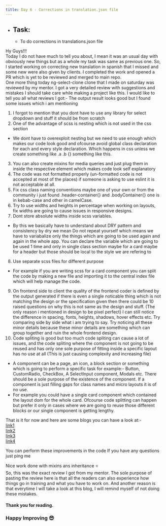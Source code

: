 ```yaml
---
title: Day 6 - Corrections in translation.json file
---
```


- ## Task:
  * To do corrections in translations.json file

Hy Guys!!!      
Today I do not have much to tell you about, I mean it was an usual day with obviously new things but as a whole my task was same as previous one. So, I started working on correcting 
new translation in spanish that I missed and some new were also given by clients. I completed the work and opened a PR which is yet to be reviewed and merged to main repo.     
One more thing today ng-select-clone clone that I made on saturday was reviewed by my mentor. I got a very detailed review with suggestions and mistakes I should take care while making 
a project like this. I would like to tell you all what reviews I got:-
The output result looks good but
I found some issues which i am mentioning

1. I forgot to mention that you dont have to use any library for select dropdown and stuff it should be from scratch 
2. One of the advantage of scss is nesting which is not used in the css section
- We dont have to overexploit nesting but we need to use enough which makes our code look good and ofcourse avoid global class declaration for each and every style declaration. Which happens in css unless we create something like .a .b {} something like this.
3. You can also create mixins for media queries and just plug them in inside the respective element which makes code look self explanatory
4. The code was not formatted properly (un-formatted code is not accepted at most of the places) if someone is asking to use eslint it is not acceptable at all.
5. Fix css class naming conventions maybe one of your own or from the community i just found .header-container{} and .bodyContainer{} one is in kebab-case and other in camelCase.
6. Try to use widths and heights in percentage when working on layouts, fix widths are going to cause issues in responsive designs.
7. Dont store absolute widths inside scss variables.
- By this we basically have to understand about DRY pattern and consistency by dry we mean Do not repeat yourself which means we have to variabalize only the things which are going to be used again and again in the whole app. You can declare the variable which are going to be used 1 time and only in single class section maybe for a card maybe for a header but those should be local to the style we are refering to
8. Use separate scss files for different purpose
- For example if you are writing scss for a card component you can split the code by making a new file and importing it to the central index file which will help manage the code.
9. On frontend side to client the quality of the frontend coder is defined by the output generated if there is even a single noticable thing which is not matching the design or the specification given then there could be 10 raised questions on why this is not same as the design and stuff. (The only reason i mentioned in design to be pixel perfect) I can still notice the difference in spacing, fonts, heights, shadows, hover effects etc. Try comparing side by side what i am trying to say. Try noticing all these minor details because these minor details are something which can group together and ruin the whole frontend design.
10. Code spliting is good but too much code spliting can cause a lot of issues, and the code spliting where the component is not going to be reused and has only one sole purpose of fitting inside a specific layout has no use at all (This is just causing complexity and increasing file)
- A component can be a page, an icon, a block section or something which is going to perform a specific task for example:- Button, CustomRadio, CheckBox, A SelectInput component, Modals etc. There should be a sole purpose of the existence of the component. If a component is just filling gaps for class names and micro layouts it is of no use.
- For example you could have a single card component which contained the layout dom for the whole card. Ofcourse code splitting can happen but prefer it only in cases where we are going to reuse those different blocks or our single component is getting lengthy.

That is it for now and here are some blogs you can have a look at:-    
[link1](https://bradfrost.com/blog/post/sass-selectors-to-nest-or-not-to-nest/)       
[link2](https://www.freecodecamp.org/news/css-naming-conventions-that-will-save-you-hours-of-debugging-35cea737d849/)     
[link3](https://marketplace.visualstudio.com/items?itemName=esbenp.prettier-vscode)     
[link4](https://tutorial.techaltum.com/css_fixed_liquid_layout.html)      

You can perform these improvements in the code 
If you have any questions just ping me 

Nice work done with mixins ans inheritance :star:      
So, this was the exact review I got from my mentor. The sole purpose of pasting the review here is that all the readers can also experience how things go in training and what you 
have to work on. And another reason is that everytime I will take a look at this blog, I will remind myself of not doing these mistakes.     
#### Thank you for reading.    
### Happy Improving 😎
